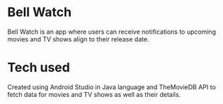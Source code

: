 # Bell Watch
Bell Watch is an app where users can receive notifications to  upcoming movies and TV shows align to their release date. 

# Tech used
Created using Android Studio in Java language and TheMovieDB API to fetch data for movies and TV shows as well as their details.

